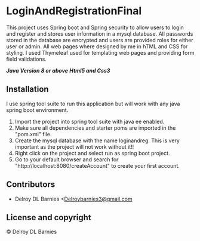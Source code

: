 # LoginAndRegistrationFinal
This project uses Spring boot and Spring security to allow users to login and register and stores user information in a mysql database. 
All passwords stored in the database are encrypted and users are provided roles for either user or admin. 
All web pages where designed by me in hTML and CSS for styling. 
I used Thymeleaf used for templating web pages and providing form field validations.


***Java Version 8 or above***
***Html5 and Css3***


## Installation

I use spring tool suite to run this application but will work with any java spring boot environment. 

1. Import the project into spring tool suite with java ee enabled.
2. Make sure all dependencies and starter poms are imported in the "pom.xml" file.
3. Create the mysql database with the name loginandreg. This is very important as the project will not work without it!!
4. Right click on the project and select run as spring boot project.
5. Go to your default browser and search for "http://localhost:8080/createAccount" to create your first account.

## Contributors

- Delroy DL Barnies <Delroybarnies3@gmail.com

## License and copyright

© Delroy DL Barnies
